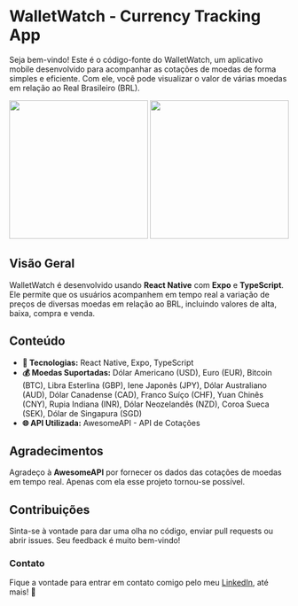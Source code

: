 # WalletWatch - Currency Tracking App

Seja bem-vindo! Este é o código-fonte do WalletWatch, um aplicativo mobile desenvolvido para acompanhar as cotações de moedas de forma simples e eficiente. Com ele, você pode visualizar o valor de várias moedas em relação ao Real Brasileiro (BRL).

<p align="center">
   <img src="https://github.com/user-attachments/assets/7f759d00-f54c-416d-a2b5-ca6851cab6a3" width="250"/>
   <img src="https://github.com/user-attachments/assets/9650775c-86ff-485c-9461-6977359d15d6" width="250"/>
</p>

## Visão Geral

WalletWatch é desenvolvido usando **React Native** com **Expo** e **TypeScript**. Ele permite que os usuários acompanhem em tempo real a variação de preços de diversas moedas em relação ao BRL, incluindo valores de alta, baixa, compra e venda.

## Conteúdo

- **📱 Tecnologias:** React Native, Expo, TypeScript
- **💰 Moedas Suportadas:** Dólar Americano (USD), Euro (EUR), Bitcoin (BTC), Libra Esterlina (GBP), Iene Japonês (JPY), Dólar Australiano (AUD), Dólar Canadense (CAD), Franco Suíço (CHF), Yuan Chinês (CNY), Rupia Indiana (INR), Dólar Neozelandês (NZD), Coroa Sueca (SEK), Dólar de Singapura (SGD)
- **🌐 API Utilizada:** AwesomeAPI - API de Cotações

## Agradecimentos

Agradeço à **AwesomeAPI** por fornecer os dados das cotações de moedas em tempo real. Apenas com ela esse projeto tornou-se possível.

## Contribuições

Sinta-se à vontade para dar uma olha no código, enviar pull requests ou abrir issues. Seu feedback é muito bem-vindo!

### Contato

Fique a vontade para entrar em contato comigo pelo meu <a href="https://www.linkedin.com/in/cmiguelwm/" target="_blank">LinkedIn</a>, até mais! 👋
